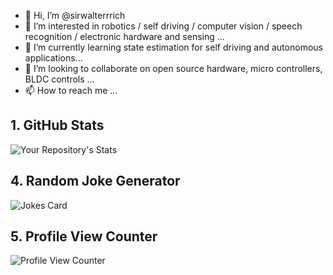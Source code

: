 - 👋 Hi, I’m @sirwalterrrich
- 👀 I’m interested in robotics / self driving / computer vision / speech recognition / electronic hardware and sensing ...
- 🌱 I’m currently learning state estimation for self driving and autonomous applications...
- 💞️ I’m looking to collaborate on open source hardware, micro controllers, BLDC controls ...
- 📫 How to reach me ...

<!---
sirwalterrrich/sirwalterrrich is a ✨ special ✨ repository because its `README.md` (this file) appears on your GitHub profile.
You can click the Preview link to take a look at your changes.
--->

## 1. GitHub Stats
![Your Repository's Stats](https://github-readme-stats.vercel.app/api?username=sirwalterrrich&show_icons=true)
## 4. Random Joke Generator
![Jokes Card](https://readme-jokes.vercel.app/api)
## 5. Profile View Counter
![Profile View Counter](https://komarev.com/ghpvc/?username=sirwalterrrich)


